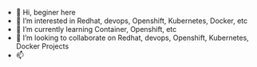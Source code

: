 - 👋 Hi, beginer here 
- 👀 I’m interested in Redhat, devops, Openshift, Kubernetes, Docker, etc
- 🌱 I’m currently learning Container, Openshift, etc
- 💞️ I’m looking to collaborate on Redhat, devops, Openshift, Kubernetes, Docker Projects 
- 📫 

<!---
odhub/odhub is a ✨ special ✨ repository because its `README.md` (this file) appears on your GitHub profile.
You can click the Preview link to take a look at your changes.
--->
